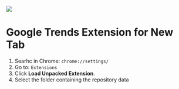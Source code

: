 ![](https://github.com/rememberlenny/google-trends-new-tab-extension/blob/master/screen.png?raw=true)

# Google Trends Extension for New Tab

1. Searhc in Chrome: ```chrome://settings/```
2. Go to: ```Extensions```
3. Click **Load Unpacked Extension**.
4. Select the folder containing the repository data
